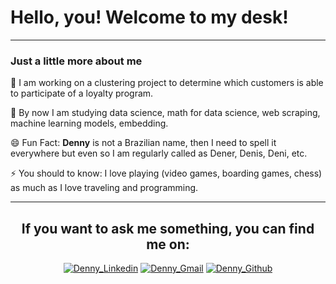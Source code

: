 # Hello, you! Welcome to my desk!

___
### Just a little more about me

🔭 I am working on a clustering project to determine which customers is able to participate of a loyalty program.

🌱 By now I am studying data science, math for data science, web scraping, machine learning models, embedding.

😄 Fun Fact: **Denny** is not a Brazilian name, then I need to spell it everywhere but even so I am regularly called as Dener, Denis, Deni, etc.

⚡ You should to know: I love playing (video games, boarding games, chess) as much as I love traveling and programming.

___
<h2 align="center">
  If you want to ask me something, you can find me on:
</h1>
<!-- Social Medias -->

<div align="center">
  
  [![Denny_Linkedin](https://img.shields.io/badge/LinkedIn-0077B5?style=for-the-badge&logo=linkedin&logoColor=white)](https://www.linkedin.com/in/dennydaspinelli)  [![Denny_Gmail](https://img.shields.io/badge/Gmail-D14836?style=for-the-badge&logo=gmail&logoColor=white)](mailto:denny.dealmeida@gmail.com)  [![Denny_Github](https://img.shields.io/badge/GitHub-100000?style=for-the-badge&logo=github&logoColor=white)](https://github.com/daSpinelli)
  
</div>
